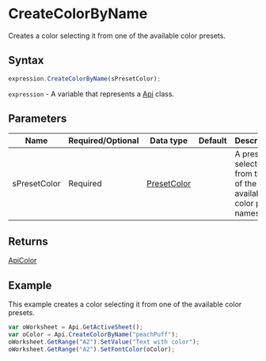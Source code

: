 # CreateColorByName

Creates a color selecting it from one of the available color presets.

## Syntax

```javascript
expression.CreateColorByName(sPresetColor);
```

`expression` - A variable that represents a [Api](../Api.md) class.

## Parameters

| **Name** | **Required/Optional** | **Data type** | **Default** | **Description** |
| ------------- | ------------- | ------------- | ------------- | ------------- |
| sPresetColor | Required | [PresetColor](../../Enumeration/PresetColor.md) |  | A preset selected from the list of the available color preset names. |

## Returns

[ApiColor](../../ApiColor/ApiColor.md)

## Example

This example creates a color selecting it from one of the available color presets.

```javascript
var oWorksheet = Api.GetActiveSheet();
var oColor = Api.CreateColorByName("peachPuff");
oWorksheet.GetRange("A2").SetValue("Text with color");
oWorksheet.GetRange("A2").SetFontColor(oColor);
```
